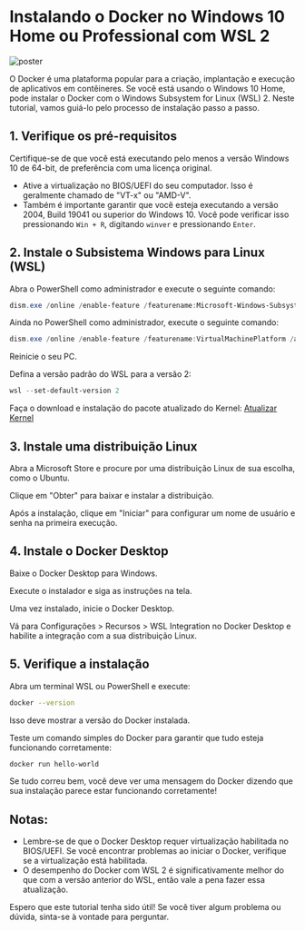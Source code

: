 # Instalando o Docker no Windows 10 Home ou Professional com WSL 2

![poster](./.github/thumbnails/docker-wsl2.pngg)

O Docker é uma plataforma popular para a criação, implantação e execução de aplicativos em contêineres. Se você está usando o Windows 10 Home, pode instalar o Docker com o Windows Subsystem for Linux (WSL) 2. Neste tutorial, vamos guiá-lo pelo processo de instalação passo a passo.

## 1. Verifique os pré-requisitos

Certifique-se de que você está executando pelo menos a versão Windows 10 de 64-bit, de preferência com uma licença original.

- Ative a virtualização no BIOS/UEFI do seu computador. Isso é geralmente chamado de "VT-x" ou "AMD-V".
- Também é importante garantir que você esteja executando a versão 2004, Build 19041 ou superior do Windows 10. Você pode verificar isso pressionando `Win + R`, digitando `winver` e pressionando `Enter`.

## 2. Instale o Subsistema Windows para Linux (WSL)

Abra o PowerShell como administrador e execute o seguinte comando:

```powershell
dism.exe /online /enable-feature /featurename:Microsoft-Windows-Subsystem-Linux /all /norestart
```

Ainda no PowerShell como administrador, execute o seguinte comando:

```powershell
dism.exe /online /enable-feature /featurename:VirtualMachinePlatform /all /norestart
```

Reinicie o seu PC.

Defina a versão padrão do WSL para a versão 2:

```powershell
wsl --set-default-version 2
```

Faça o download e instalação do pacote atualizado do Kernel: [Atualizar Kernel](https://learn.microsoft.com/pt-pt/windows/wsl/install-manual#step-4---download-the-linux-kernel-update-package)

## 3. Instale uma distribuição Linux

Abra a Microsoft Store e procure por uma distribuição Linux de sua escolha, como o Ubuntu.

Clique em "Obter" para baixar e instalar a distribuição.

Após a instalação, clique em "Iniciar" para configurar um nome de usuário e senha na primeira execução.

## 4. Instale o Docker Desktop

Baixe o Docker Desktop para Windows.

Execute o instalador e siga as instruções na tela.

Uma vez instalado, inicie o Docker Desktop.

Vá para Configurações > Recursos > WSL Integration no Docker Desktop e habilite a integração com a sua distribuição Linux.

## 5. Verifique a instalação

Abra um terminal WSL ou PowerShell e execute:

```bash
docker --version
```

Isso deve mostrar a versão do Docker instalada.

Teste um comando simples do Docker para garantir que tudo esteja funcionando corretamente:

```bash
docker run hello-world
```

Se tudo correu bem, você deve ver uma mensagem do Docker dizendo que sua instalação parece estar funcionando corretamente!

## Notas:

- Lembre-se de que o Docker Desktop requer virtualização habilitada no BIOS/UEFI. Se você encontrar problemas ao iniciar o Docker, verifique se a virtualização está habilitada.
- O desempenho do Docker com WSL 2 é significativamente melhor do que com a versão anterior do WSL, então vale a pena fazer essa atualização.

Espero que este tutorial tenha sido útil! Se você tiver algum problema ou dúvida, sinta-se à vontade para perguntar.
